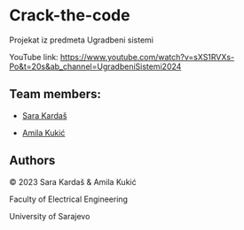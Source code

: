 # Crack-the-code

Projekat iz predmeta Ugradbeni sistemi

YouTube link: https://www.youtube.com/watch?v=sXS1RVXs-Po&t=20s&ab_channel=UgradbeniSistemi2024

## Team members:

- [Sara Kardaš](https://github.com/skardas1)

- [Amila Kukić](https://github.com/akukic)

## Authors

© 2023 Sara Kardaš & Amila Kukić

Faculty of Electrical Engineering

University of Sarajevo
